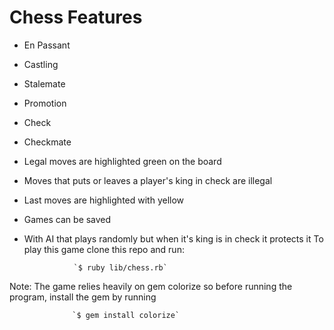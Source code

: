 # Chess Features
* En Passant
* Castling
* Stalemate
* Promotion
* Check
* Checkmate
* Legal moves are highlighted green on the board
* Moves that puts or leaves a player's king in check are illegal
* Last moves are highlighted with yellow
* Games can be saved
* With AI that plays randomly but when it's king is in check it protects it
To play this game clone this repo and run:

                 `$ ruby lib/chess.rb`

Note: The game relies heavily on gem colorize so before running the program, install the gem by running

                  `$ gem install colorize`